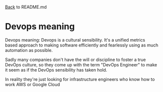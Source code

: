 [Back](README.md) to README.md
# Devops meaning

Devops meaning: Devops is a cultural sensibility.  It's a unified metrics
based approach to making software efficiently and fearlessly using as 
much automation as possible.  

Sadly many companies don't have the will or discipline to foster a 
true DevOps culture, so they come up with the term "DevOps Engineer" 
to make it seem as if the DevOps sensibility has taken hold.

In reality they're just looking for infrastructure engineers who 
know how to work AWS or Google Cloud
